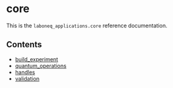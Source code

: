 # core

This is the `laboneq_applications.core` reference documentation.

## Contents

<!--nav-->

* [build_experiment](build_experiment.md)
* [quantum_operations](quantum_operations.md)
* [handles](handles.md)
* [validation](validation.md)
